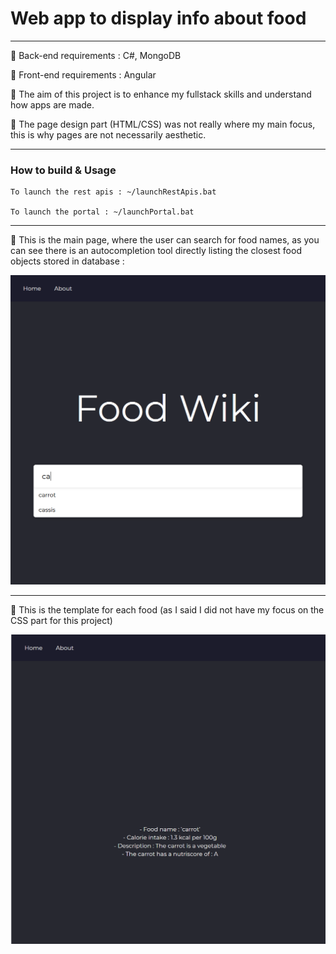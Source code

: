 # Web app to display info about food
---

:pushpin: Back-end requirements : C#, MongoDB

:pushpin: Front-end requirements : Angular

:pushpin: The aim of this project is to enhance my fullstack skills and understand how apps are made.

:pushpin: The page design part (HTML/CSS) was not really where my main focus, this is why pages are not necessarily aesthetic.

---

### How to build & Usage

    To launch the rest apis : ~/launchRestApis.bat
  
    To launch the portal : ~/launchPortal.bat
  
---

:pushpin: This is the main page, where the user can search for food names, as you can see there is an autocompletion tool directly listing the closest food objects stored in database :

![alt text](https://github.com/cpprev/food-wiki/blob/master/images/portal_search.png?raw=true)

---

:pushpin: This is the template for each food (as I said I did not have my focus on the CSS part for this project)

![alt text](https://github.com/cpprev/food-wiki/blob/master/images/searched.png?raw=true)
